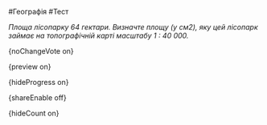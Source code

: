 #Географія #Тест

*Площа лісопарку 64 гектари. Визначте площу (у см2), яку цей лісопарк займає на топографічній карті масштабу 1 : 40 000.*

{noChangeVote on}

{preview on}

{hideProgress on}

{shareEnable off}

{hideCount on}


